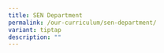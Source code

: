```yaml
---
title: SEN Department
permalink: /our-curriculum/sen-department/
variant: tiptap
description: ""
---
```

